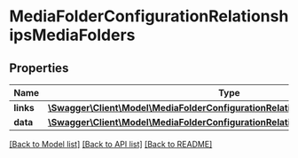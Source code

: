 # MediaFolderConfigurationRelationshipsMediaFolders

## Properties
Name | Type | Description | Notes
------------ | ------------- | ------------- | -------------
**links** | [**\Swagger\Client\Model\MediaFolderConfigurationRelationshipsMediaFoldersLinks**](MediaFolderConfigurationRelationshipsMediaFoldersLinks.md) |  | [optional] 
**data** | [**\Swagger\Client\Model\MediaFolderConfigurationRelationshipsMediaFoldersData[]**](MediaFolderConfigurationRelationshipsMediaFoldersData.md) |  | [optional] 

[[Back to Model list]](../../README.md#documentation-for-models) [[Back to API list]](../../README.md#documentation-for-api-endpoints) [[Back to README]](../../README.md)

